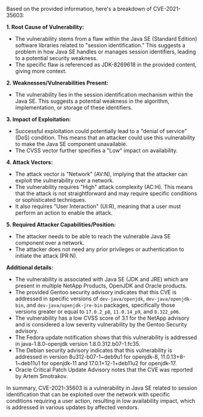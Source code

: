 Based on the provided information, here's a breakdown of CVE-2021-35603:

**1. Root Cause of Vulnerability:**

*   The vulnerability stems from a flaw within the Java SE (Standard Edition) software libraries related to "session identification." This suggests a problem in how Java SE handles or manages session identifiers, leading to a potential security weakness. 
*   The specific flaw is referenced as JDK-8269618 in the provided content, giving more context.

**2. Weaknesses/Vulnerabilities Present:**

*   The vulnerability lies in the session identification mechanism within the Java SE. This suggests a potential weakness in the algorithm, implementation, or storage of these identifiers.

**3. Impact of Exploitation:**

*   Successful exploitation could potentially lead to a "denial of service" (DoS) condition. This means that an attacker could use this vulnerability to make the Java SE component unavailable.
*   The CVSS vector further specifies a "Low" impact on availability.

**4. Attack Vectors:**

*   The attack vector is "Network" (AV:N), implying that the attacker can exploit the vulnerability over a network.
*   The vulnerability requires "High" attack complexity (AC:H). This means that the attack is not straightforward and may require specific conditions or sophisticated techniques.
*   It also requires "User Interaction" (UI:R), meaning that a user must perform an action to enable the attack.

**5. Required Attacker Capabilities/Position:**

*   The attacker needs to be able to reach the vulnerable Java SE component over a network.
*   The attacker does not need any prior privileges or authentication to initiate the attack (PR:N).

**Additional details:**

*   The vulnerability is associated with Java SE (JDK and JRE) which are present in multiple NetApp Products, OpenJDK and Oracle products.
*   The provided Gentoo security advisory indicates that this CVE is addressed in specific versions of `dev-java/openjdk`, `dev-java/openjdk-bin`, and `dev-java/openjdk-jre-bin` packages, specifically those versions greater or equal to `17.0.2_p8`, `11.0.14_p9`, and `8.322_p06`.
*   The vulnerability has a low CVSS score of 3.1 for the NetApp advisory and is considered a low severity vulnerability by the Gentoo Security advisory.
*   The Fedora update notification shows that this vulnerability is addressed in java-1.8.0-openjdk version 1.8.0.312.b07-1.fc35.
*   The Debian security advisory indicates that this vulnerability is addressed in version 8u312-b07-1~deb9u1 for openjdk-8, 11.0.13+8-1~deb11u1 for openjdk-11 and 17.0.1+12-1+deb11u2 for openjdk-17.
*   Oracle Critical Patch Update Advisory notes that the CVE was reported by Artem Smotrakov.

In summary, CVE-2021-35603 is a vulnerability in Java SE related to session identification that can be exploited over the network with specific conditions requiring a user action, resulting in low availability impact, which is addressed in various updates by affected vendors.